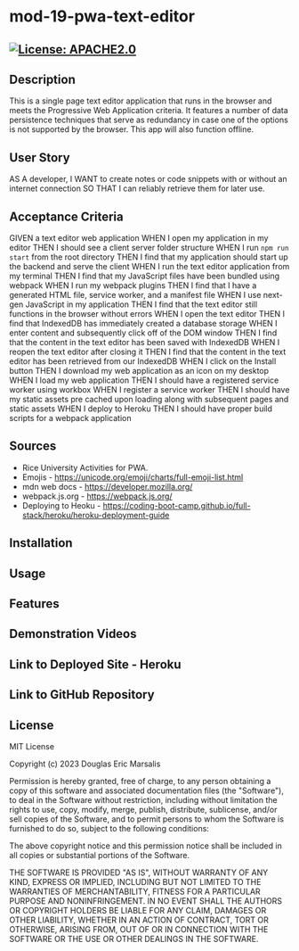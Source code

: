 # mod-19-pwa-text-editor

## [![License: APACHE2.0](https://img.shields.io/badge/License:_MIT-orange)](https://opensource.org/license/mit/)

## Description
This is a single page text editor application that runs in the browser and meets the Progressive Web Application criteria.  It features a number of data persistence techniques that serve as redundancy in case one of the options is not supported by the browser.  This app will also function offline.

## User Story
AS A developer,
I WANT to create notes or code snippets with or without an internet connection
SO THAT I can reliably retrieve them for later use.

## Acceptance Criteria
GIVEN a text editor web application
WHEN I open my application in my editor
THEN I should see a client server folder structure
WHEN I run `npm run start` from the root directory
THEN I find that my application should start up the backend and serve the client
WHEN I run the text editor application from my terminal
THEN I find that my JavaScript files have been bundled using webpack
WHEN I run my webpack plugins
THEN I find that I have a generated HTML file, service worker, and a manifest file
WHEN I use next-gen JavaScript in my application
THEN I find that the text editor still functions in the browser without errors
WHEN I open the text editor
THEN I find that IndexedDB has immediately created a database storage
WHEN I enter content and subsequently click off of the DOM window
THEN I find that the content in the text editor has been saved with IndexedDB
WHEN I reopen the text editor after closing it
THEN I find that the content in the text editor has been retrieved from our IndexedDB
WHEN I click on the Install button
THEN I download my web application as an icon on my desktop
WHEN I load my web application
THEN I should have a registered service worker using workbox
WHEN I register a service worker
THEN I should have my static assets pre cached upon loading along with subsequent pages and static assets
WHEN I deploy to Heroku
THEN I should have proper build scripts for a webpack application

## Sources
* Rice University Activities for PWA.
* Emojis - https://unicode.org/emoji/charts/full-emoji-list.html
* mdn web docs - https://developer.mozilla.org/
* webpack.js.org - https://webpack.js.org/
* Deploying to Heoku - https://coding-boot-camp.github.io/full-stack/heroku/heroku-deployment-guide

## Installation


## Usage


## Features


## Demonstration Videos


## Link to Deployed Site - Heroku


## Link to GitHub Repository


## License
MIT License

Copyright (c) 2023 Douglas Eric Marsalis

Permission is hereby granted, free of charge, to any person obtaining a copy
of this software and associated documentation files (the "Software"), to deal
in the Software without restriction, including without limitation the rights
to use, copy, modify, merge, publish, distribute, sublicense, and/or sell
copies of the Software, and to permit persons to whom the Software is
furnished to do so, subject to the following conditions:

The above copyright notice and this permission notice shall be included in all
copies or substantial portions of the Software.

THE SOFTWARE IS PROVIDED "AS IS", WITHOUT WARRANTY OF ANY KIND, EXPRESS OR
IMPLIED, INCLUDING BUT NOT LIMITED TO THE WARRANTIES OF MERCHANTABILITY,
FITNESS FOR A PARTICULAR PURPOSE AND NONINFRINGEMENT. IN NO EVENT SHALL THE
AUTHORS OR COPYRIGHT HOLDERS BE LIABLE FOR ANY CLAIM, DAMAGES OR OTHER
LIABILITY, WHETHER IN AN ACTION OF CONTRACT, TORT OR OTHERWISE, ARISING FROM,
OUT OF OR IN CONNECTION WITH THE SOFTWARE OR THE USE OR OTHER DEALINGS IN THE
SOFTWARE.

